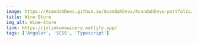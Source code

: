```yaml
---
image: https://AsandahDevs.github.io/AsandahDevs/AsandahDevs-portfolio/src/assets/images/angular-wine-store.webp
title: Wine-Store
img_alt: Wine-Store
link: https://jolinkomowinery.netlify.app/
tags: ['Angular', 'SCSS', 'Typescript']
---
```

